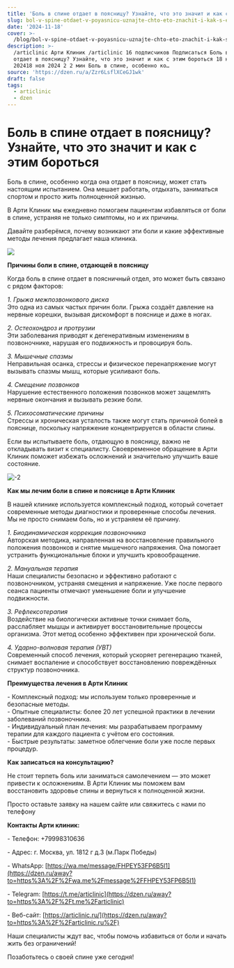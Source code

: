 ```yaml
---
title: 'Боль в спине отдает в поясницу? Узнайте, что это значит и как с этим бороться'
slug: bol-v-spine-otdaet-v-poyasnicu-uznajte-chto-eto-znachit-i-kak-s-etim-borotsya
date: '2024-11-18'
cover: >-
  /blog/bol-v-spine-otdaet-v-poyasnicu-uznajte-chto-eto-znachit-i-kak-s-etim-borotsya/cover.jpg
description: >-
  /articlinic Арти Клиник /articlinic 16 подписчиков Подписаться Боль в спине
  отдает в поясницу? Узнайте, что это значит и как с этим бороться 18 ноября
  202418 ноя 2024 2 2 мин Боль в спине, особенно ко…
source: 'https://dzen.ru/a/Zzr6LsflXCeGJ1wk'
draft: false
tags:
  - articlinic
  - dzen
---
```


# Боль в спине отдает в поясницу? Узнайте, что это значит и как с этим бороться

Боль в спине, особенно когда она отдает в поясницу, может стать настоящим испытанием. Она мешает работать, отдыхать, заниматься спортом и просто жить полноценной жизнью.

В Арти Клиник мы ежедневно помогаем пациентам избавляться от боли в спине, устраняя не только симптомы, но и их причины.  
  
Давайте разберёмся, почему возникают эти боли и какие эффективные методы лечения предлагает наша клиника.  

![](/blog/bol-v-spine-otdaet-v-poyasnicu-uznajte-chto-eto-znachit-i-kak-s-etim-borotsya/img-0.jpg)

  
**Причины боли в спине, отдающей в поясницу**  
  
Когда боль в спине отдает в поясничный отдел, это может быть связано с рядом факторов:  
  
_1\. Грыжа межпозвонкового диска_  
Это одна из самых частых причин боли. Грыжа создаёт давление на нервные корешки, вызывая дискомфорт в пояснице и даже в ногах.  
  
_2\. Остеохондроз и протрузии_  
Эти заболевания приводят к дегенеративным изменениям в позвоночнике, нарушая его подвижность и провоцируя боль.  
  
_3\. Мышечные спазмы_  
Неправильная осанка, стрессы и физическое перенапряжение могут вызывать спазмы мышц, которые усиливают боль.  
  
_4\. Смещение позвонков_  
Нарушение естественного положения позвонков может защемлять нервные окончания и вызывать резкие боли.  
  
_5\. Психосоматические причины_  
Стрессы и хроническая усталость также могут стать причиной болей в пояснице, поскольку напряжение концентрируется в области спины.  
  
Если вы испытываете боль, отдающую в поясницу, важно не откладывать визит к специалисту. Своевременное обращение в Арти Клиник поможет избежать осложнений и значительно улучшить ваше состояние.  

![-2](/blog/bol-v-spine-otdaet-v-poyasnicu-uznajte-chto-eto-znachit-i-kak-s-etim-borotsya/img-1.jpg)

  
**Как мы лечим боли в спине и пояснице в Арти Клиник**  
  
В нашей клинике используется комплексный подход, который сочетает современные методы диагностики и проверенные способы лечения. Мы не просто снимаем боль, но и устраняем её причину.  
  
_1\. Биодинамическая коррекция позвоночника_  
Авторская методика, направленная на восстановление правильного положения позвонков и снятие мышечного напряжения. Она помогает устранить функциональные блоки и улучшить кровообращение.  
  
_2\. Мануальная терапия_  
Наши специалисты безопасно и эффективно работают с позвоночником, устраняя смещения и напряжение. Уже после первого сеанса пациенты отмечают уменьшение боли и улучшение подвижности.  
  
_3\. Рефлексотерапия_  
Воздействие на биологически активные точки снимает боль, расслабляет мышцы и активирует восстановительные процессы организма. Этот метод особенно эффективен при хронической боли.  
  
_4\. Ударно-волновая терапия (УВТ)_  
Современный способ лечения, который ускоряет регенерацию тканей, снимает воспаление и способствует восстановлению повреждённых структур позвоночника.  

  
**Преимущества лечения в Арти Клиник**  
  
\- Комплексный подход: мы используем только проверенные и безопасные методы.  
\- Опытные специалисты: более 20 лет успешной практики в лечении заболеваний позвоночника.  
\- Индивидуальный план лечения: мы разрабатываем программу терапии для каждого пациента с учётом его состояния.  
\- Быстрые результаты: заметное облегчение боли уже после первых процедур.  
  
**Как записаться на консультацию?**  
  
Не стоит терпеть боль или заниматься самолечением — это может привести к осложнениям. В Арти Клиник мы поможем вам восстановить здоровье спины и вернуться к полноценной жизни.  
  
Просто оставьте заявку на нашем сайте или свяжитесь с нами по телефону

**Контакты Арти клиник:**

\- Телефон: +79998310636

\- Адрес: г. Москва, ул. 1812 г д.3 (м.Парк Победы)

\- WhatsApp: [https://wa.me/message/FHPEY53FP6B5I1](https://dzen.ru/away?to=https%3A%2F%2Fwa.me%2Fmessage%2FFHPEY53FP6B5I1)

\- Telegram: [https://t.me/articlinic](https://dzen.ru/away?to=https%3A%2F%2Ft.me%2Farticlinic)

\- Веб-сайт: [https://articlinic.ru/](https://dzen.ru/away?to=https%3A%2F%2Farticlinic.ru%2F)

  
Наши специалисты ждут вас, чтобы помочь избавиться от боли и начать жить без ограничений!  
  
Позаботьтесь о своей спине уже сегодня!